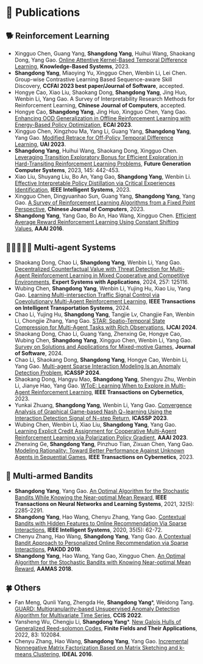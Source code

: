 
# 📝 Publications 
## 🐕 Reinforcement Learning
- Xingguo Chen, Guang Yang, **Shangdong Yang**, Huihui Wang, Shaokang Dong, Yang Gao. [Online Attentive Kernel-Based Temporal Difference Learning](https://www.sciencedirect.com/science/article/abs/pii/S0950705123006524?fr=RR-2&ref=pdf_download&rr=7fa33c97ba723f89), **Knowledge-Based Systems**, 2023.
- **Shangdong Yang**, Miaoying Yu, Xingguo Chen, Wenbin Li, Lei Chen. Group-wise Contrastive Learning Based Sequence-aware Skill Discovery, **CCFAI 2023 best paper/Journal of Software**, accepted.
- Hongye Cao, Xiao Liu, Shaokang Dong, **Shangdong Yang**, Jing Huo, Wenbin Li, Yang Gao. A Survey of Interpretability Research Methods for Reinforcement Learning, **Chinese Journal of Computers**, accepted.
- Hongye Cao, **Shangdong Yang**, Jing Huo, Xingguo Chen, Yang Gao. [Enhancing OOD Generalization in Offline Reinforcement Learning with Energy-Based Policy Optimization](https://ebooks.iospress.nl/volumearticle/64220), **ECAI 2023**.
- Xingguo Chen, Xingzhou Ma, Yang Li, Guang Yang, **Shangdong Yang**, Yang Gao. [Modified Retrace for Off-Policy Temporal Difference Learning](https://openreview.net/forum?id=e5Th-IghYTM), **UAI 2023**.
- **Shangdong Yang**, Huihui Wang, Shaokang Dong, Xingguo Chen. [Leveraging Transition Exploratory Bonus for Efficient Exploration in Hard-Transiting Reinforcement Learning Problems](https://www.sciencedirect.com/science/article/pii/S0167739X2300136X?via%3Dihub), **Future Generation Computer Systems**, 2023, 145: 442-453.
- Xiao Liu, Shuyang Liu, Bo An, Yang Gao, **Shangdong Yang**, Wenbin Li. [Effective Interpretable Policy Distillation via Critical Experiences Identification](https://ieeexplore.ieee.org/abstract/document/10098283), **IEEE Intelligent Systems**, 2023.
- Xingguo Chen, Dingyuanhao Sun, Guang Yang, **Shangdong Yang**, Yang Gao. [A Survey of Reinforcement Learning Algorithms from a Fixed Point Perspective](http://cjc.ict.ac.cn/qwjs/view.asp?id=5782), **Chinese Journal of Computers**, 2023.
- **Shangdong Yang**, Yang Gao, Bo An, Hao Wang, Xingguo Chen. [Efficient Average Reward Reinforcement Learning Using Constant Shifting Values](https://ojs.aaai.org/index.php/AAAI/article/view/10285), **AAAI 2016**.

## 🧑🏻‍🤝‍🧑🏼 Multi-agent Systems
- Shaokang Dong, Chao Li, **Shangdong Yang**, Wenbin Li, Yang Gao. [Decentralized Counterfactual Value with Threat Detection for Multi-Agent Reinforcement Learning in Mixed Cooperative and Competitive Environments](https://www.sciencedirect.com/science/article/pii/S0957417424019833), **Expert Systems with Applications**, 2024, 257: 125116.
- Wubing Chen, **Shangdong Yang**, Wenbin Li, Yujing Hu, Xiao Liu, Yang Gao. [Learning Multi-intersection Traffic Signal Control via Coevolutionary Multi-Agent Reinforcement  Learning](https://ieeexplore.ieee.org/document/10556581), **IEEE Transactions on Intelligent Transportation Systems**, 2024.
- Chao Li, Yujing Hu, **Shangdong Yang**, Tangjie Lv, Changjie Fan, Wenbin Li, Chongjie Zhang, Yang Gao. [STAR: Spatio-Temporal State Compression for Multi-Agent Tasks with Rich Observations](https://www.ijcai.org/proceedings/2024/0014.pdf), **IJCAI 2024**.
- Shaokang Dong, Chao Li, Guang Yang, Zhenxing Ge, Hongye Cao, Wubing Chen, **Shangdong Yang**, Xingguo Chen, Wenbin Li, Yang Gao. [Survey on Solutions and Applications for Mixed-motive Games](https://www.jos.org.cn/jos/article/abstract/7212), **Journal of Software**, 2024.
- Chao Li, Shaokang Dong, **Shangdong Yang**, Hongye Cao, Wenbin Li, Yang Gao. [Multi-agent Sparse Interaction Modeling Is an Anomaly Detection Problem](https://ieeexplore.ieee.org/abstract/document/10446644/), **ICASSP 2024**.
- Shaokang Dong, Hangyu Mao, **Shangdong Yang**, Shengyu Zhu, Wenbin Li, Jianye Hao, Yang Gao. [WToE: Learning When to Explore in Multi-Agent Reinforcement Learning](https://ieeexplore.ieee.org/document/10324374), **IEEE Transactions on Cybernetics**, 2023.
- Yunkai Zhuang, **Shangdong Yang**, Wenbin Li, Yang Gao. [Convergence Analysis of Graphical Game-based Nash Q−learning Using the Interaction Detection Signal of N−step Return](https://ieeexplore.ieee.org/document/10095235), **ICASSP 2023**.
- Wubing Chen, Wenbin Li, Xiao Liu, **Shangdong Yang**, Yang Gao. [Learning Explicit Credit Assignment for Cooperative Multi-Agent Reinforcement Learning via Polarization Policy Gradient](https://ojs.aaai.org/index.php/AAAI/article/view/26364), **AAAI 2023**.
- Zhenxing Ge, **Shangdong Yang**, Pinzhuo Tian, Zixuan Chen, Yang Gao. [Modeling Rationality: Toward Better Performance Against Unknown Agents in Sequential Games](https://ieeexplore.ieee.org/abstract/document/9999061), **IEEE Transactions on Cybernetics**, 2023.

## 🎰 Multi-armed Bandits
- **Shangdong Yang**, Yang Gao. [An Optimal Algorithm for the Stochastic Bandits While Knowing the Near-optimal Mean Reward](https://ieeexplore.ieee.org/abstract/document/9104874), **IEEE Transactions on Neural Networks and Learning Systems**, 2021, 32(5): 2285-2291.
- **Shangdong Yang**, Hao Wang, Chenyu Zhang, Yang Gao. [Contextual Bandits with Hidden Features to Online Recommendation Via Sparse Interactions](https://ieeexplore.ieee.org/abstract/document/9144427), **IEEE Intelligent Systems**, 2020, 35(5): 62-72.
- Chenyu Zhang, Hao Wang, **Shangdong Yang**, Yang Gao. [A Contextual Bandit Approach to Personalized Online Recommendation via Sparse Interactions](https://link.springer.com/chapter/10.1007/978-3-030-16145-3_31), **PAKDD 2019**.
- **Shangdong Yang**, Hao Wang, Yang Gao, Xingguo Chen. [An Optimal Algorithm for the Stochastic Bandits with Knowing Near-optimal Mean Reward](https://www.ifaamas.org/Proceedings/aamas2018/pdfs/p2130.pdf), **AAMAS 2018**.

## 🍀 Others
- Fan Meng, Qunli Yang, Zhengda He, **Shangdong Yang***, Weidong Tang. [GUARD: Multigranularity-based Unsupervised Anomaly Detection Algorithm for Multivariate Time Series](https://ieeexplore.ieee.org/abstract/document/10016429), **CCIS 2022**.
- Yansheng Wu, Chengju Li, **Shangdong Yang***. [New Galois Hulls of Generalized Reed-solomon Codes](https://www.sciencedirect.com/science/article/pii/S1071579722000934), **Finite Fields and Their Applications**, 2022, 83: 102084.
- Chenyu Zhang, Hao Wang, **Shangdong Yang**, Yang Gao. [Incremental Nonnegative Matrix Factorization Based on Matrix Sketching and k-means Clustering](https://link.springer.com/chapter/10.1007/978-3-319-46257-8_46), **IDEAL 2016**.
